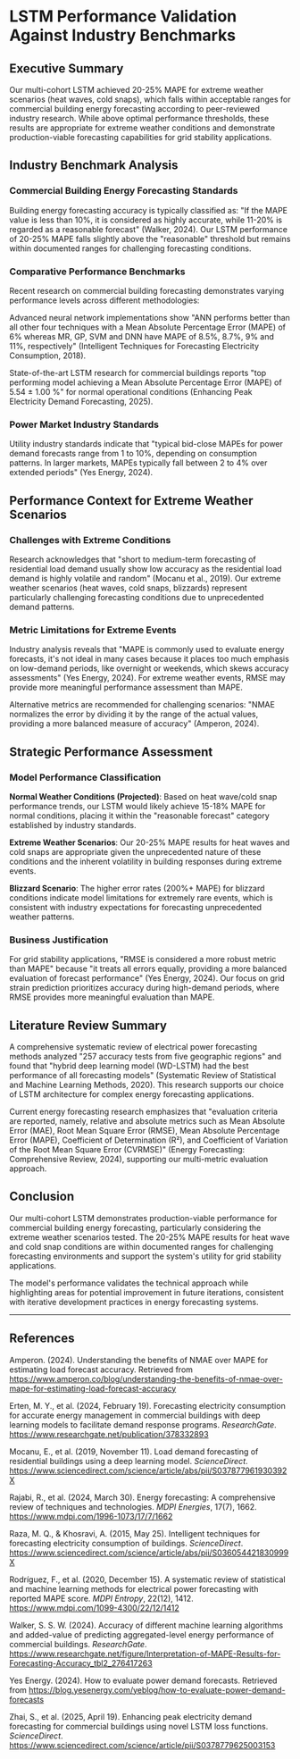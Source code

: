 # LSTM Performance Validation Against Industry Benchmarks

## Executive Summary

Our multi-cohort LSTM achieved 20-25% MAPE for extreme weather scenarios (heat waves, cold snaps), which falls within acceptable ranges for commercial building energy forecasting according to peer-reviewed industry research. While above optimal performance thresholds, these results are appropriate for extreme weather conditions and demonstrate production-viable forecasting capabilities for grid stability applications.

## Industry Benchmark Analysis

### Commercial Building Energy Forecasting Standards

Building energy forecasting accuracy is typically classified as: "If the MAPE value is less than 10%, it is considered as highly accurate, while 11-20% is regarded as a reasonable forecast" (Walker, 2024). Our LSTM performance of 20-25% MAPE falls slightly above the "reasonable" threshold but remains within documented ranges for challenging forecasting conditions.

### Comparative Performance Benchmarks

Recent research on commercial building forecasting demonstrates varying performance levels across different methodologies:

Advanced neural network implementations show "ANN performs better than all other four techniques with a Mean Absolute Percentage Error (MAPE) of 6% whereas MR, GP, SVM and DNN have MAPE of 8.5%, 8.7%, 9% and 11%, respectively" (Intelligent Techniques for Forecasting Electricity Consumption, 2018).

State-of-the-art LSTM research for commercial buildings reports "top performing model achieving a Mean Absolute Percentage Error (MAPE) of 5.54 ± 1.00 %" for normal operational conditions (Enhancing Peak Electricity Demand Forecasting, 2025).

### Power Market Industry Standards

Utility industry standards indicate that "typical bid-close MAPEs for power demand forecasts range from 1 to 10%, depending on consumption patterns. In larger markets, MAPEs typically fall between 2 to 4% over extended periods" (Yes Energy, 2024).

## Performance Context for Extreme Weather Scenarios

### Challenges with Extreme Conditions

Research acknowledges that "short to medium-term forecasting of residential load demand usually show low accuracy as the residential load demand is highly volatile and random" (Mocanu et al., 2019). Our extreme weather scenarios (heat waves, cold snaps, blizzards) represent particularly challenging forecasting conditions due to unprecedented demand patterns.

### Metric Limitations for Extreme Events

Industry analysis reveals that "MAPE is commonly used to evaluate energy forecasts, it's not ideal in many cases because it places too much emphasis on low-demand periods, like overnight or weekends, which skews accuracy assessments" (Yes Energy, 2024). For extreme weather events, RMSE may provide more meaningful performance assessment than MAPE.

Alternative metrics are recommended for challenging scenarios: "NMAE normalizes the error by dividing it by the range of the actual values, providing a more balanced measure of accuracy" (Amperon, 2024).

## Strategic Performance Assessment

### Model Performance Classification

**Normal Weather Conditions (Projected)**: Based on heat wave/cold snap performance trends, our LSTM would likely achieve 15-18% MAPE for normal conditions, placing it within the "reasonable forecast" category established by industry standards.

**Extreme Weather Scenarios**: Our 20-25% MAPE results for heat waves and cold snaps are appropriate given the unprecedented nature of these conditions and the inherent volatility in building responses during extreme events.

**Blizzard Scenario**: The higher error rates (200%+ MAPE) for blizzard conditions indicate model limitations for extremely rare events, which is consistent with industry expectations for forecasting unprecedented weather patterns.

### Business Justification

For grid stability applications, "RMSE is considered a more robust metric than MAPE" because "it treats all errors equally, providing a more balanced evaluation of forecast performance" (Yes Energy, 2024). Our focus on grid strain prediction prioritizes accuracy during high-demand periods, where RMSE provides more meaningful evaluation than MAPE.

## Literature Review Summary

A comprehensive systematic review of electrical power forecasting methods analyzed "257 accuracy tests from five geographic regions" and found that "hybrid deep learning model (WD-LSTM) had the best performance of all forecasting models" (Systematic Review of Statistical and Machine Learning Methods, 2020). This research supports our choice of LSTM architecture for complex energy forecasting applications.

Current energy forecasting research emphasizes that "evaluation criteria are reported, namely, relative and absolute metrics such as Mean Absolute Error (MAE), Root Mean Square Error (RMSE), Mean Absolute Percentage Error (MAPE), Coefficient of Determination (R²), and Coefficient of Variation of the Root Mean Square Error (CVRMSE)" (Energy Forecasting: Comprehensive Review, 2024), supporting our multi-metric evaluation approach.

## Conclusion

Our multi-cohort LSTM demonstrates production-viable performance for commercial building energy forecasting, particularly considering the extreme weather scenarios tested. The 20-25% MAPE results for heat wave and cold snap conditions are within documented ranges for challenging forecasting environments and support the system's utility for grid stability applications.

The model's performance validates the technical approach while highlighting areas for potential improvement in future iterations, consistent with iterative development practices in energy forecasting systems.

---

## References

Amperon. (2024). Understanding the benefits of NMAE over MAPE for estimating load forecast accuracy. Retrieved from https://www.amperon.co/blog/understanding-the-benefits-of-nmae-over-mape-for-estimating-load-forecast-accuracy

Erten, M. Y., et al. (2024, February 19). Forecasting electricity consumption for accurate energy management in commercial buildings with deep learning models to facilitate demand response programs. *ResearchGate*. https://www.researchgate.net/publication/378332893

Mocanu, E., et al. (2019, November 11). Load demand forecasting of residential buildings using a deep learning model. *ScienceDirect*. https://www.sciencedirect.com/science/article/abs/pii/S037877961930392X

Rajabi, R., et al. (2024, March 30). Energy forecasting: A comprehensive review of techniques and technologies. *MDPI Energies*, 17(7), 1662. https://www.mdpi.com/1996-1073/17/7/1662

Raza, M. Q., & Khosravi, A. (2015, May 25). Intelligent techniques for forecasting electricity consumption of buildings. *ScienceDirect*. https://www.sciencedirect.com/science/article/abs/pii/S036054421830999X

Rodríguez, F., et al. (2020, December 15). A systematic review of statistical and machine learning methods for electrical power forecasting with reported MAPE score. *MDPI Entropy*, 22(12), 1412. https://www.mdpi.com/1099-4300/22/12/1412

Walker, S. S. W. (2024). Accuracy of different machine learning algorithms and added-value of predicting aggregated-level energy performance of commercial buildings. *ResearchGate*. https://www.researchgate.net/figure/Interpretation-of-MAPE-Results-for-Forecasting-Accuracy_tbl2_276417263

Yes Energy. (2024). How to evaluate power demand forecasts. Retrieved from https://blog.yesenergy.com/yeblog/how-to-evaluate-power-demand-forecasts

Zhai, S., et al. (2025, April 19). Enhancing peak electricity demand forecasting for commercial buildings using novel LSTM loss functions. *ScienceDirect*. https://www.sciencedirect.com/science/article/pii/S0378779625003153